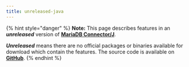 ```yaml
---
title: unreleased-java
---
```


{% hint style="danger" %}
**Note:** This page describes features in an _**unreleased**_ version of [**MariaDB Connector/J**](https://app.gitbook.com/s/CjGYMsT2MVP4nd3IyW2L/mariadb-connector-j/about-mariadb-connector-j).&#x20;

_**Unreleased**_ means there are no official packages or binaries available for download which contain the features. The source code is available on [**GitHub**](https://github.com/mariadb-corporation/mariadb-connector-j/).
{% endhint %}
